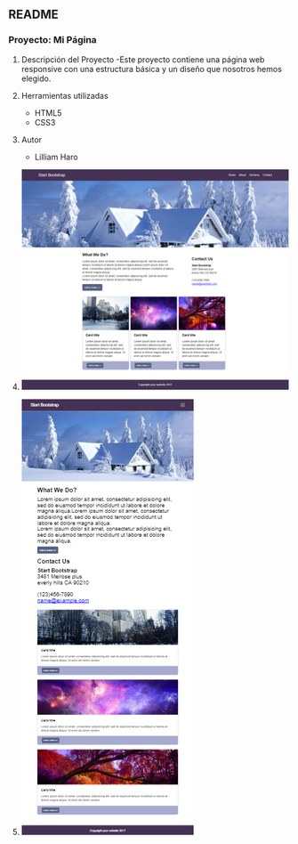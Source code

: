 ## README
### Proyecto: Mi Página

1. Descripción del Proyecto
	-Este proyecto contiene una página web responsive con una estructura básica y un diseño que nosotros hemos elegido.

2. Herramientas utilizadas
	- HTML5
	- CSS3

3. Autor
	- Lilliam Haro

4. ![Recursos](assets/images/screencap.png)

5. ![Recursos](assets/images/mobile.png)
